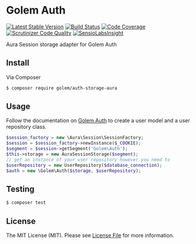 # Golem Auth

[![Latest Stable Version](https://poser.pugx.org/golem/auth-storage-aura/v/stable.png)](https://packagist.org/packages/golem/auth-storage-aura)
[![Build Status](https://travis-ci.org/spekkionu/golem-auth-storage-aura.svg?branch=master)](https://travis-ci.org/spekkionu/golem-auth-storage-aura)
[![Code Coverage](https://scrutinizer-ci.com/g/spekkionu/golem-auth-storage-aura/badges/coverage.png?b=master)](https://scrutinizer-ci.com/g/spekkionu/golem-auth-storage-aura/?branch=master)
[![Scrutinizer Code Quality](https://scrutinizer-ci.com/g/spekkionu/golem-auth-storage-aura/badges/quality-score.png?b=master)](https://scrutinizer-ci.com/g/spekkionu/golem-auth-storage-aura/?branch=master)
[![SensioLabsInsight](https://insight.sensiolabs.com/projects/413b7245-efc7-4c63-bacb-e106e5d80f6d/mini.png)](https://insight.sensiolabs.com/projects/413b7245-efc7-4c63-bacb-e106e5d80f6d)

Aura Session storage adapter for Golem Auth

## Install

Via Composer

``` bash
$ composer require golem/auth-storage-aura
```

## Usage

Follow the documentation on [Golem Auth](https://github.com/spekkionu/golem-auth) to create a user model and a user repository class.

``` php
$session_factory = new \Aura\Session\SessionFactory;
$session = $session_factory->newInstance($_COOKIE);
$segment = $session->getSegment('Golem\Auth');
$this->storage = new AuraSessionStorage($segment);
// get an instance of your user repository however you need to
$userRepository = new UserRepository($database_connection);
$auth = new \Golem\Auth($storage, $userRepository);
```

## Testing

``` bash
$ composer test
```

## License

The MIT License (MIT). Please see [License File](LICENSE.md) for more information.
